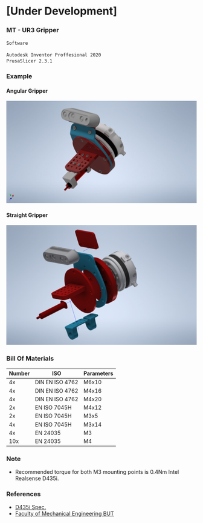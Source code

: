 # [Under Development]
### MT - UR3 Gripper

```javascript
Software
```
```
Autodesk Inventor Proffesional 2020
PrusaSlicer 2.3.1
```
### Example
#### Angular Gripper
![plot](docs/screens/Gripper_V1.jpg)

#### Straight Gripper
![plot](docs/screens/View4.png)

### Bill Of Materials 
Number | ISO | Parameters
------------ | ------------- | -------------
4x | DIN EN ISO 4762 | M6x10
4x | DIN EN ISO 4762 | M4x16
4x | DIN EN ISO 4762 | M4x20
2x | EN ISO 7045H | M4x12
2x | EN ISO 7045H | M3x5
4x | EN ISO 7045H | M3x14
4x | EN 24035 | M3
10x | EN 24035 | M4

### Note
* Recommended torque for both M3 mounting points is 0.4Nm Intel Realsense D435i.

### References
* [D435i Spec.](https://www.intelrealsense.com/depth-camera-d435i/)
* [Faculty of Mechanical Engineering BUT](https://www.fme.vutbr.cz/en)
